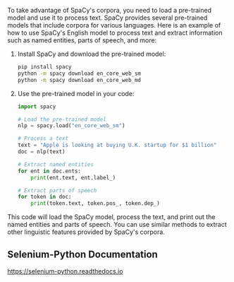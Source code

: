 To take advantage of SpaCy's corpora, you need to load a pre-trained model and use it to process text. SpaCy provides
several pre-trained models that include corpora for various languages. Here is an example of how to use SpaCy's English
model to process text and extract information such as named entities, parts of speech, and more:

1. Install SpaCy and download the pre-trained model:
   ```sh
   pip install spacy
   python -m spacy download en_core_web_sm
   python -m spacy download en_core_web_md
   ```

2. Use the pre-trained model in your code:
   ```python
   import spacy

   # Load the pre-trained model
   nlp = spacy.load("en_core_web_sm")

   # Process a text
   text = "Apple is looking at buying U.K. startup for $1 billion"
   doc = nlp(text)

   # Extract named entities
   for ent in doc.ents:
       print(ent.text, ent.label_)

   # Extract parts of speech
   for token in doc:
       print(token.text, token.pos_, token.dep_)
   ```

This code will load the SpaCy model, process the text, and print out the named entities and parts of speech. You can use
similar methods to extract other linguistic features provided by SpaCy's corpora.

## Selenium-Python Documentation
https://selenium-python.readthedocs.io